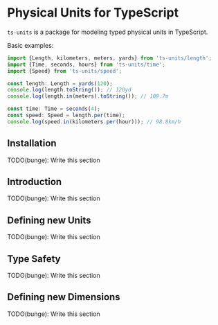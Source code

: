 # Physical Units for TypeScript

`ts-units` is a package for modeling typed physical units in TypeScript.

Basic examples:

```typescript
import {Length, kilometers, meters, yards} from 'ts-units/length';
import {Time, seconds, hours} from 'ts-units/time';
import {Speed} from 'ts-units/speed';

const length: Length = yards(120);
console.log(length.toString()); // 120yd
console.log(length.in(meters).toString()); // 109.7m

const time: Time = seconds(4);
const speed: Speed = length.per(time);
console.log(speed.in(kilometers.per(hour))); // 98.8km/h
```

## Installation

TODO(bunge): Write this section

## Introduction

TODO(bunge): Write this section

## Defining new Units

TODO(bunge): Write this section

## Type Safety

TODO(bunge): Write this section

## Defining new Dimensions

TODO(bunge): Write this section
